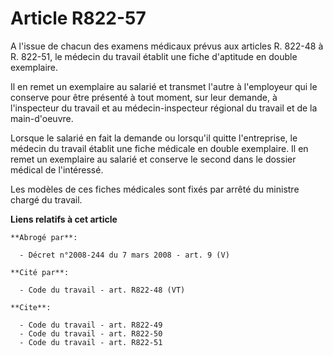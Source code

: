 # Article R822-57

A l'issue de chacun des examens médicaux prévus aux articles R. 822-48 à R. 822-51, le médecin du travail établit une fiche
d'aptitude en double exemplaire.

Il en remet un exemplaire au salarié et transmet l'autre à l'employeur qui le conserve pour être présenté à tout moment, sur
leur demande, à l'inspecteur du travail et au médecin-inspecteur régional du travail et de la main-d'oeuvre.

Lorsque le salarié en fait la demande ou lorsqu'il quitte l'entreprise, le médecin du travail établit une fiche médicale en
double exemplaire. Il en remet un exemplaire au salarié et conserve le second dans le dossier médical de l'intéressé.

Les modèles de ces fiches médicales sont fixés par arrêté du ministre chargé du travail.

**Liens relatifs à cet article**

	**Abrogé par**:

	  - Décret n°2008-244 du 7 mars 2008 - art. 9 (V)

	**Cité par**:

	  - Code du travail - art. R822-48 (VT)

	**Cite**:

	  - Code du travail - art. R822-49
	  - Code du travail - art. R822-50
	  - Code du travail - art. R822-51
